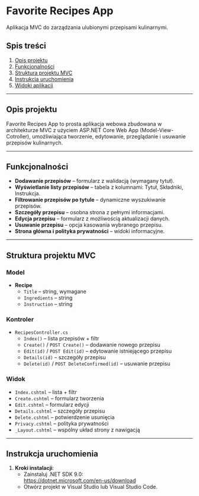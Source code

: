 # Favorite Recipes App

Aplikacja MVC do zarządzania ulubionymi przepisami kulinarnymi.

## Spis treści

1. [Opis projektu](#opis-projektu)
2. [Funkcjonalności](#funkcjonalności)
3. [Struktura projektu MVC](#struktura-projektu-mvc)
4. [Instrukcja uruchomienia](#instrukcja-uruchomienia)
5. [Widoki aplikacji](#widoki-aplikacji)

---

## Opis projektu

Favorite Recipes App to prosta aplikacja webowa zbudowana w architekturze MVC z użyciem ASP.NET Core Web App (Model-View-Cotroller), umożliwiająca tworzenie, edytowanie, przeglądanie i usuwanie przepisów kulinarnych.

---

## Funkcjonalności

- **Dodawanie przepisów** – formularz z walidacją (wymagany tytuł).
- **Wyświetlanie listy przepisów** – tabela z kolumnami: Tytuł, Składniki, Instrukcja.
- **Filtrowanie przepisów po tytule** – dynamiczne wyszukiwanie przepisów.
- **Szczegóły przepisu** – osobna strona z pełnymi informacjami.
- **Edycja przepisu** – formularz z możliwością aktualizacji danych.
- **Usuwanie przepisu** – opcja kasowania wybranego przepisu.
- **Strona główna i polityka prywatności** – widoki informacyjne.

---

## Struktura projektu MVC

### Model
- **Recipe**
  - `Title` – string, wymagane
  - `Ingredients` – string
  - `Instruction` – string

### Kontroler
- `RecipesController.cs`
  - `Index()` – lista przepisów + filtr
  - `Create()` / `POST Create()` – dodawanie nowego przepisu
  - `Edit(id)` / `POST Edit(id)` – edytowanie istniejącego przepisu
  - `Details(id)` – szczegóły przepisu
  - `Delete(id)` / `POST DeleteConfirmed(id)` – usuwanie przepisu

### Widok
- `Index.cshtml` – lista + filtr
- `Create.cshtml` – formularz tworzenia
- `Edit.cshtml` – formularz edycji
- `Details.cshtml` – szczegóły przepisu
- `Delete.cshtml` – potwierdzenie usunięcia
- `Privacy.cshtml` – polityka prywatności
- `_Layout.cshtml` – wspólny układ strony z nawigacją

---

## Instrukcja uruchomienia

1. **Kroki instalacji**:
   - Zainstaluj .NET SDK 9.0:  
     https://dotnet.microsoft.com/en-us/download
   - Otwórz projekt w Visual Studio lub Visual Studio Code.

